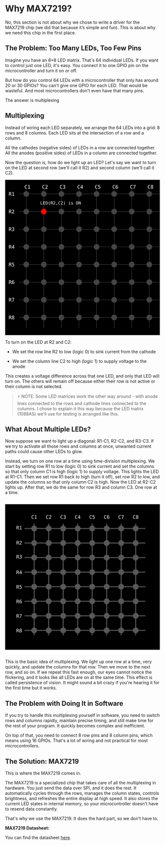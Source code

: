 # Why MAX7219?

No, this section is not about why we chose to write a driver for the MAX7219 chip (we did that because it’s simple and fun). This is about why we need this chip in the first place.

## The Problem: Too Many LEDs, Too Few Pins

Imagine you have an 8×8 LED matrix. That's 64 individual LEDs. If you want to control just one LED, it's easy. You connect it to one GPIO pin on the microcontroller and turn it on or off.

But how do you control 64 LEDs with a microcontroller that only has around 20 or 30 GPIOs? You can't give one GPIO for each LED. That would be wasteful. And most microcontrollers don't even have that many pins.

The answer is multiplexing

## Multiplexing

Instead of wiring each LED separately, we arrange the 64 LEDs into a grid: 8 rows and 8 columns. Each LED sits at the intersection of a row and a column.

All the cathodes (negative sides) of LEDs in a row are connected together. All the anodes (positive sides) of LEDs in a column are connected together.

Now the question is, how do we light up an LED? Let's say we want to turn on the LED at second row (we'll call it R2) and second column (we'll call it C2). 

<img style="display: block; margin: auto;" alt="Multiplexing Dot Matrix Display" src="./images/mutiplexing-dot-matrix.svg"/>

To turn on the LED at R2 and C2:

- We set the row line R2 to low (logic 0) to sink current from the cathode

- We set the column line C2 to high (logic 1) to supply voltage to the anode

This creates a voltage difference across that one LED, and only that LED will turn on. The others will remain off because either their row is not active or their column is not selected.

> ⚡ NOTE: Some LED matrices work the other way around - with anode lines connected to the rows and cathode lines connected to the columns. I chose to explain it this way because the LED matrix (1088AS) we'll use for testing is arranged like this.

## What About Multiple LEDs?

Now suppose we want to light up a diagonal: R1-C1, R2-C2, and R3-C3. If we try to activate all those rows and columns at once, unwanted current paths could cause other LEDs to glow. 

Instead, we turn on one row at a time using time-division multiplexing.  We start by setting row R1 to low (logic 0) to sink current and set the columns so that only column C1 is high (logic 1) to supply voltage. This lights the LED at R1-C1. Then we set row R1 back to high (turn it off), set row R2 to low, and update the columns so that only column C2 is high. Now the LED at R2-C2 lights up. After that, we do the same for row R3 and column C3. One row at a time.

<img style="display: block; margin: auto;" alt="Multiplexing Dot Matrix Display" src="./images/multiplexing-dot-matrix-animation.svg"/>

This is the basic idea of multiplexing. We light up one row at a time, very quickly, and update the columns for that row. Then we move to the next row, and so on. If we repeat this fast enough, our eyes cannot notice the flickering, and it looks like all LEDs are on at the same time.  This effect is called persistence of vision.  It might sound a bit crazy if you're hearing it for the first time but it works.

## The Problem with Doing It in Software

If you try to handle this multiplexing yourself in software, you need to switch rows and columns rapidly, maintain precise timing, and still make time for the rest of your program. It quickly becomes complex and inefficient.

On top of that, you need to connect 8 row pins and 8 column pins, which means using 16 GPIOs. That's a lot of wiring and not practical for most microcontrollers.

## The Solution: MAX7219
This is where the MAX7219 comes in.

The MAX7219 is a specialized chip that takes care of all the multiplexing in hardware. You just send the data over SPI, and it does the rest. It automatically cycles through the rows, manages the column states, controls brightness, and refreshes the entire display at high speed. It also stores the current LED states in internal memory, so your microcontroller doesn't have to resend data constantly.

That's why we use the MAX7219. It does the hard part, so we don't have to.

**MAX7219 Datasheet:**

You can find the datasheet [here](https://www.analog.com/media/en/technical-documentation/data-sheets/max7219-max7221.pdf).
